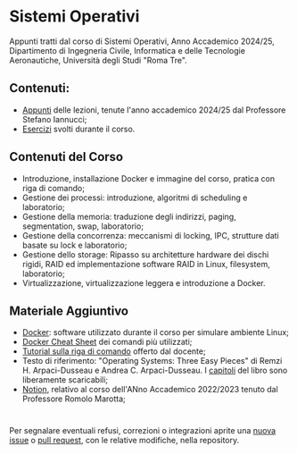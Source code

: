 # Sistemi Operativi
Appunti tratti dal corso di Sistemi Operativi, Anno Accademico 2024/25, Dipartimento di Ingegneria Civile, Informatica e delle Tecnologie Aeronautiche, Università degli Studi "Roma Tre". 

## Contenuti:
- [Appunti](Sistemi_Operativi.pdf) delle lezioni, tenute l'anno accademico 2024/25 dal Professore Stefano Iannucci;
- [Esercizi](Esercizi/) svolti durante il corso. 

## Contenuti del Corso
- Introduzione, installazione Docker e immagine del corso, pratica con riga di comando;
- Gestione dei processi: introduzione, algoritmi di scheduling e laboratorio;
- Gestione della memoria: traduzione degli indirizzi, paging, segmentation, swap, laboratorio;
- Gestione della concorrenza: meccanismi di locking, IPC, strutture dati basate su lock e laboratorio;
- Gestione dello storage: Ripasso su architetture hardware dei dischi rigidi, RAID ed implementazione software RAID in Linux, filesystem, laboratorio;
- Virtualizzazione, virtualizzazione leggera e introduzione a Docker. 


## Materiale Aggiuntivo
- [Docker](https://www.docker.com/): software utilizzato durante il corso per simulare ambiente Linux;
- [Docker Cheat Sheet](https://docs.docker.com/get-started/docker_cheatsheet.pdf) dei comandi più utilizzati;
- [Tutorial sulla riga di comando](https://ubuntu.com/tutorials/command-line-for-beginners#1-overview) offerto dal docente;
- Testo di riferimento: "Operating Systems: Three Easy Pieces" di Remzi H. Arpaci-Dusseau e Andrea C. Arpaci-Dusseau. I [capitoli](https://pages.cs.wisc.edu/~remzi/OSTEP/) del libro sono liberamente scaricabili; 
- [Notion](https://certain-sweater-2c3.notion.site/Sistemi-Operativi-34d7b4a5fddf4b59aed4d37c7f52d6f1), relativo al corso dell'ANno Accademico 2022/2023 tenuto dal Professore Romolo Marotta;

#

Per segnalare eventuali refusi, correzioni o integrazioni aprite una [nuova issue](2024/https://github.com/00Darxk/Sistemi-Operativi/issues/new/choose) o [pull request](2024/https://github.com/00Darxk/Sistemi-Operativi/pulls), con le relative modifiche, nella repository.